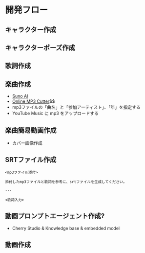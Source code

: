 # 開発フロー

## キャラクター作成

## キャラクターポーズ作成

## 歌詞作成

## 楽曲作成

- [Suno AI](https://suno.com/)
- [Online MP3 Cutter](https://mp3cut.net/ja/)$$
- mp3ファイルの「曲名」と「参加アーティスト」、「年」を指定する
- YouTube Music に mp3 をアップロードする

## 楽曲簡易動画作成

- カバー画像作成

## SRTファイル作成

```
<mp3ファイル添付>

添付したmp3ファイルと歌詞を参考に、srtファイルを生成してください。

---

<歌詞入力>
```

## 動画プロンプトエージェント作成?

- Cherry Studio & Knowledge base & embedded model

## 動画作成

